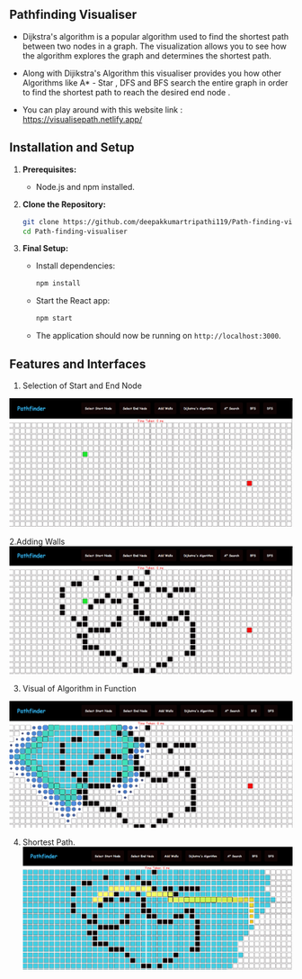 ## Pathfinding Visualiser

- Dijkstra's algorithm is a popular algorithm used to find the shortest path between two nodes in a graph. The visualization allows you to see how the algorithm explores the graph and determines the shortest path.

- Along with Dijikstra's Algorithm this visualiser provides you how other Algorithms like A* - Star , DFS and BFS search the entire graph in order to find the shortest path to reach the desired end node .

- You can play around with this website link : https://visualisepath.netlify.app/

## Installation and Setup

1. **Prerequisites:**
   - Node.js and npm installed.

2. **Clone the Repository:**
   ```sh
   git clone https://github.com/deepakkumartripathi119/Path-finding-visualiser.git
   cd Path-finding-visualiser
   ```

4. **Final Setup:**
   
   - Install dependencies:
     ```sh
     npm install
     ```
   - Start the React app:
     ```sh
     npm start
     ```
   - The application should now be running on `http://localhost:3000`.
  

## Features and Interfaces

1. Selection of Start and End Node<br>

![Selecting Node](./snippet/end-node.png)<br>

2.Adding Walls<br>
![Adding Walls](./snippet/adding-walls.png)<br>

3. Visual of Algorithm in Function<br>

![Algorithm Running](./snippet/algo-running.png)<br>

4. Shortest Path.<br>
![Shortest Path](./snippet/shortest-path.png)<br></br>

   
